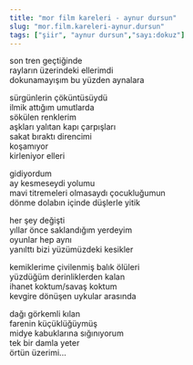 ```yaml
---
title: "mor film kareleri - aynur dursun"
slug: "mor.film.kareleri-aynur.dursun"
tags: ["şiir", "aynur dursun","sayı:dokuz"]
---
```

son tren geçtiğinde\
rayların üzerindeki ellerimdi\
dokunamayışım bu yüzden aynalara

sürgünlerin çöküntüsüydü\
ilmik attığım umutlarda\
sökülen renklerim\
aşkları yalıtan kapı çarpışları\
sakat bıraktı direncimi\
koşamıyor\
kirleniyor elleri

gidiyordum\
ay kesmeseydi yolumu\
mavi titremeleri olmasaydı çocukluğumun\
dönme dolabın içinde düşlerle yitik

her şey değişti\
yıllar önce saklandığım yerdeyim\
oyunlar hep aynı\
yanılttı bizi yüzümüzdeki kesikler

kemiklerime çivilenmiş balık ölüleri\
yüzdüğüm derinliklerden kalan\
ihanet koktum/savaş koktum\
kevgire dönüşen uykular arasında

dağı görkemli kılan\
farenin küçüklüğüymüş\
midye kabuklarına sığınıyorum\
tek bir damla yeter\
örtün üzerimi...
